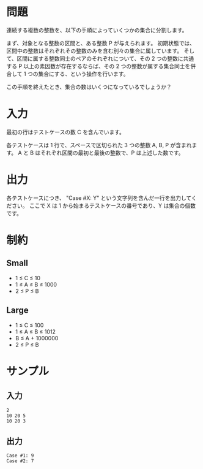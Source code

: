 # 問題

連続する複数の整数を、以下の手順によっていくつかの集合に分割します。

まず、対象となる整数の区間と、ある整数 P が与えられます。 初期状態では、区間中の整数はそれぞれその整数のみを含む別々の集合に属しています。 そして、区間に属する整数同士のペアのそれぞれについて、その 2 つの整数に共通する P 以上の素因数が存在するならば、その 2 つの整数が属する集合同士を併合して 1 つの集合にする、という操作を行います。

この手順を終えたとき、集合の数はいくつになっているでしょうか？

# 入力

最初の行はテストケースの数 C を含んでいます。

各テストケースは 1 行で、スペースで区切られた 3 つの整数 A, B, P が含まれます。 A と B はそれぞれ区間の最初と最後の整数で、P は上述した数です。

# 出力

各テストケースにつき、 "Case #X: Y" という文字列を含んだ一行を出力してください。 ここで X は 1 から始まるテストケースの番号であり、Y は集合の個数です。

# 制約

## Small

- 1 ≤ C ≤ 10
- 1 ≤ A ≤ B ≤ 1000
- 2 ≤ P ≤ B

## Large

- 1 ≤ C ≤ 100
- 1 ≤ A ≤ B ≤ 1012
- B ≤ A + 1000000
- 2 ≤ P ≤ B

# サンプル

## 入力 
    2
    10 20 5
    10 20 3

## 出力
    Case #1: 9
    Case #2: 7
